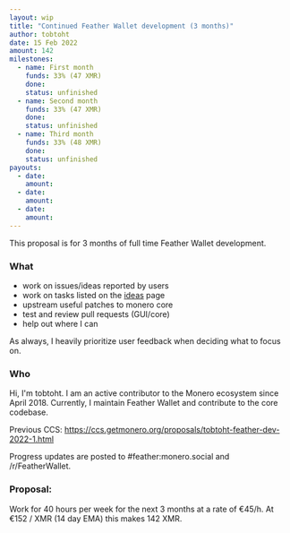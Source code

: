 ```yaml
---
layout: wip
title: "Continued Feather Wallet development (3 months)"
author: tobtoht
date: 15 Feb 2022
amount: 142
milestones:
  - name: First month 
    funds: 33% (47 XMR)
    done: 
    status: unfinished
  - name: Second month
    funds: 33% (47 XMR)
    done: 
    status: unfinished
  - name: Third month
    funds: 33% (48 XMR)
    done: 
    status: unfinished
payouts:
  - date:
    amount:
  - date:
    amount:
  - date:
    amount:
---
```


This proposal is for 3 months of full time Feather Wallet development.

### What

- work on issues/ideas reported by users
- work on tasks listed on the [ideas](https://featherwallet.org/ideas/) page
- upstream useful patches to monero core
- test and review pull requests (GUI/core)
- help out where I can

As always, I heavily prioritize user feedback when deciding what to focus on.

### Who

Hi, I'm tobtoht. I am an active contributor to the Monero ecosystem since April 2018. Currently, I maintain Feather Wallet and contribute to the core codebase.

Previous CCS: https://ccs.getmonero.org/proposals/tobtoht-feather-dev-2022-1.html

Progress updates are posted to #feather:monero.social and /r/FeatherWallet.

### Proposal:

Work for 40 hours per week for the next 3 months at a rate of €45/h. At €152 / XMR (14 day EMA) this makes 142 XMR.
